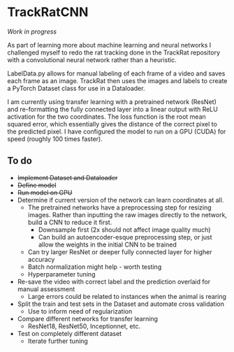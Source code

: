 # TrackRatCNN 

*Work in progress*
 
As part of learning more about machine learning and neural networks I challenged myself to redo the rat tracking done in the TrackRat repository with a convolutional neural network rather than a heuristic. 

LabelData.py allows for manual labeling of each frame of a video and saves each frame as an image. TrackRat then uses the images and labels to create a PyTorch Dataset class for use in a Dataloader. 

I am currently using transfer learning with a pretrained network (ResNet) and re-formatting the fully connected layer into a linear output with ReLU activation for the two coordinates. The loss function is the root mean squared error, which essentially gives the distance of the correct pixel to the predicted pixel. I have configured the model to run on a GPU (CUDA) for speed (roughly 100 times faster).

## To do
- ~~Implement Dataset and Dataloader~~
- ~~Define model~~
- ~~Run model on GPU~~
- Determine if current version of the network can learn coordinates at all. 
  - The pretrained networks have a preprocessing step for resizing images. Rather than inputting the raw images directly to the network, build a CNN to reduce it first. 
    - Downsample first (2x should not affect image quality much)
    - Can build an autoencoder-esque preprocessing step, or just allow the weights in the initial CNN to be trained
  - Can try larger ResNet or deeper fully connected layer for higher accuracy
  - Batch normalization might help - worth testing
  - Hyperparameter tuning
- Re-save the video with correct label and the prediction overlaid for manual assessment
  - Large errors could be related to instances when the animal is rearing
- Split the train and test sets in the Dataset and automate cross validation
  - Use to inform need of regularization
- Compare different networks for transfer learning
  - ResNet18, ResNet50, Inceptionnet, etc.
- Test on completely different dataset
  - Iterate further tuning
